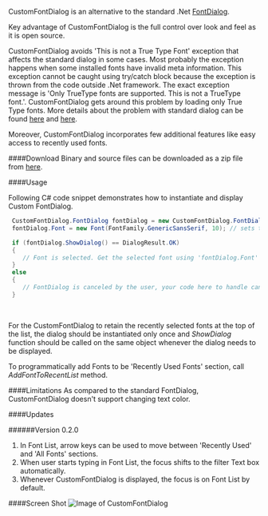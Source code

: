 CustomFontDialog is an alternative to the standard .Net [FontDialog](http://msdn.microsoft.com/en-us/library/system.windows.forms.fontdialog.aspx). 

Key advantage of CustomFontDialog is the full control over look and feel as it is open source.

CustomFontDialog avoids 'This is not a True Type Font' exception that affects the standard dialog in some cases. Most probably the exception happens when some installed fonts have invalid meta information. This exception cannot be caught using try/catch block because the exception is thrown from the code outside .Net framework. The exact exception message is 'Only TrueType fonts are supported. This is not a TrueType font.'. CustomFontDialog gets around this problem by loading only True Type fonts. More details about the problem with standard dialog can be found [here](http://c-madeeasy.blogspot.ae/2011/11/unsolved-this-is-not-true-type-font.html) and [here](http://stackoverflow.com/questions/6302454/c-sharp-setting-fontdialog-to-only-display-truetype-fonts).

Moreover, CustomFontDialog incorporates few additional features like easy access to recently used fonts.

####Download
Binary and source files can be downloaded as a zip file from [here](https://sourceforge.net/projects/customfontdialog/files/latest/download).

####Usage

Following C# code snippet demonstrates how to instantiate and display Custom FontDialog.

```csharp
 CustomFontDialog.FontDialog fontDialog = new CustomFontDialog.FontDialog();
 fontDialog.Font = new Font(FontFamily.GenericSansSerif, 10); // sets the default font

 if (fontDialog.ShowDialog() == DialogResult.OK)
 {
    // Font is selected. Get the selected font using 'fontDialog.Font' 
 }
 else
 {
    // FontDialog is canceled by the user, your code here to handle cancel action
 }
 ```


<br>

For the CustomFontDialog to retain the recently selected fonts at the top of the list, the dialog should be instantiated only once and _ShowDialog_ function should be called on the same object whenever the dialog needs to be displayed.

To programmatically add Fonts to be 'Recently Used Fonts' section, call _AddFontToRecentList_ method.

####Limitations
As compared to the standard FontDialog, CustomFontDialog doesn't support changing text color. 

####Updates

######Version 0.2.0
1. In Font List, arrow keys can be used to move between 'Recently Used' and 'All Fonts' sections.
2. When user starts typing in Font List, the focus shifts to the filter Text box automatically.
3. Whenever CustomFontDialog is displayed, the focus is on Font List by default.

####Screen Shot
![Image of CustomFontDialog](https://a.fsdn.com/con/app/proj/customfontdialog/screenshots/CustomFontDialog.png)
